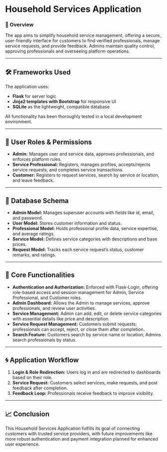 # Household Services Application

### 🌟 Overview
The app aims to simplify household service management, offering a secure, user-friendly interface for customers to find verified professionals, manage service requests, and provide feedback. Admins maintain quality control, approving professionals and overseeing platform operations.

---

## 🛠️ Frameworks Used
The application uses:
- **Flask** for server logic
- **Jinja2 templates with Bootstrap** for responsive UI
- **SQLite** as the lightweight, compatible database

All functionality has been thoroughly tested in a local development environment.

---

## 👥 User Roles & Permissions
- **Admin:** Manages user and service data, approves professionals, and enforces platform rules.
- **Service Professional:** Registers, manages profiles, accepts/rejects service requests, and completes service transactions.
- **Customer:** Registers to request services, search by service or location, and leave feedback.

---

## 📂 Database Schema
- **Admin Model:** Manages superuser accounts with fields like id, email, and password.
- **User Model:** Stores customer information and status.
- **Professional Model:** Holds professional profile data, service expertise, and average ratings.
- **Service Model:** Defines service categories with descriptions and base prices.
- **Request Model:** Tracks each service request’s status, customer remarks, and ratings.

---

## 🔑 Core Functionalities
- **Authentication and Authorization:** Enforced with Flask-Login, offering role-based access and session management for Admin, Service Professional, and Customer roles.
- **Admin Dashboard:** Allows the Admin to manage services, approve professionals, and review user activities.
- **Service Management:** Admin can add, edit, or delete service categories with essential details like price and description.
- **Service Request Management:** Customers submit requests; professionals can accept, reject, or close them after completion.
- **Search Feature:** Customers search by service name or location; Admins search professionals by status.

---

## 🌀 Application Workflow
1. **Login & Role Redirection:** Users log in and are redirected to dashboards based on their role.
2. **Service Request:** Customers select services, make requests, and post feedback after completion.
3. **Feedback Loop:** Professionals receive feedback to improve visibility.

---

## 📈 Conclusion
This Household Services Application fulfills its goal of connecting customers with trusted service providers, with future improvements like more robust authentication and payment integration planned for enhanced user experience.

